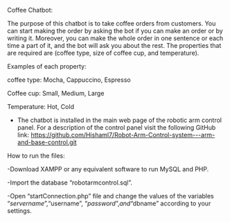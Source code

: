 Coffee Chatbot:

The purpose of this chatbot is to take coffee orders from customers. You can start making the order by asking the bot if you can make an order or by writing it. Moreover, you can make the whole order in one sentence or each time a part of it, and the bot will ask you about the rest. The properties that are required are (coffee type, size of coffee cup, and temperature).

Examples of each property:

coffee type: Mocha, Cappuccino, Espresso

Coffee cup: Small, Medium, Large

Temperature: Hot, Cold

- The chatbot is installed in the main web page of the robotic arm control panel. For a description of the control panel visit the following GitHub link: https://github.com/Hishaml7/Robot-Arm-Control-system---arm-and-base-control.git

How to run the files:

-Download XAMPP or any equivalent software to run MySQL and PHP.

-Import the database “robotarmcontrol.sql”.

-Open “startConnection.php” file and change the values of the variables “$servername”, “$username”, “$password”, and “$dbname” according to your settings.
